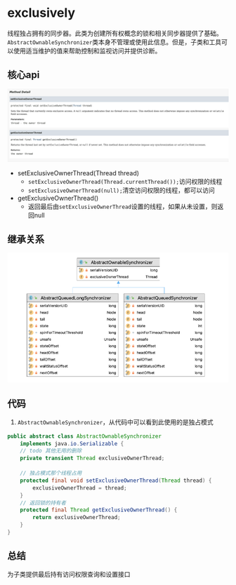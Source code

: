 # exclusively

线程独占拥有的同步器。此类为创建所有权概念的锁和相关同步器提供了基础。`AbstractOwnableSynchronizer`类本身不管理或使用此信息。但是，子类和工具可以使用适当维护的值来帮助控制和监视访问并提供诊断。

## 核心api

![An image](./image/AbstractOwnableSynchronizer.png)

* setExclusiveOwnerThread(Thread thread)
  * `setExclusiveOwnerThread(Thread.currentThread());`访问权限的线程
  * `setExclusiveOwnerThread(null);`清空访问权限的线程，都可以访问
* getExclusiveOwnerThread()
  * 返回最后由`setExclusiveOwnerThread`设置的线程，如果从未设置，则返回null

## 继承关系

![An image](./image/aqs.png)

## 代码

1. `AbstractOwnableSynchronizer`，从代码中可以看到此使用的是独占模式

```java
public abstract class AbstractOwnableSynchronizer
    implements java.io.Serializable {
    // todo 其他无用的删除
    private transient Thread exclusiveOwnerThread;

    // 独占模式那个线程占用
    protected final void setExclusiveOwnerThread(Thread thread) {
        exclusiveOwnerThread = thread;
    }
    // 返回锁的持有者
    protected final Thread getExclusiveOwnerThread() {
        return exclusiveOwnerThread;
    }
}
```

## 总结

为子类提供最后持有访问权限查询和设置接口
